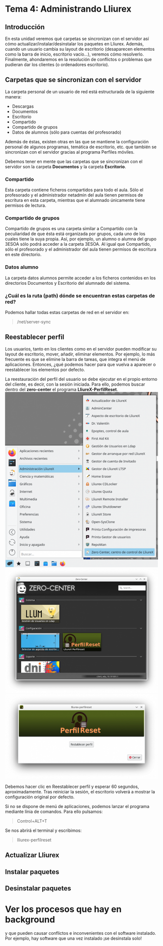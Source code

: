 # Tema 4: Administrando Lliurex
## Introducción
En esta unidad veremos qué carpetas se sincronizan con el servidor así cómo actualizar/instalar/desinstalar los paquetes en Lliurex. Además, cuando un usuario cambia su layout de escritorio (desaparecen elementos como la barra de inicio, escritorio vacío...), veremos cómo resolverlo. Finalmente, ahondaremos en la resolución de conflictos o problemas que pudieran dar los clientes (o ordenadores escritorio).

## Carpetas que se sincronizan  con el servidor
La carpeta personal de un usuario de red está estructurada de la siguiente manera:
* Descargas
* Documentos
* Escritorio
* Compartido
* Compartido de grupos
* Datos de alumnos (sólo para cuentas del profesorado) 

Además de éstas, existen otras en las que se mantiene la configuración personal de algunos programas, temática de escritorio, etc. que también se sincronizan con el servidor gracias al programa Perfiles móviles.

Debemos tener en mente que las carpetas que se sincronizan con el servidor son la carpeta **Documentos** y la carpeta **Escritorio**.
### Compartido
Esta carpeta contiene ficheros compartidos para todo el aula. Sólo el profesorado y el administrador netadmin del aula tienen permisos de escritura en esta carpeta, mientras que el alumnado únicamente tiene permisos de lectura. 

### Compartido de grupos
Compartido de grupos es una carpeta similar a Compartido con la peculiaridad de que ésta está organizada por grupos, cada uno de los cuales tiene la suya propia. Así, por ejemplo, un alumno o alumna del grupo 3ESOA sólo podrá acceder a la carpeta 3ESOA. Al igual que Compartido, sólo el profesorado y el administrador del aula tienen permisos de escritura en este directorio.

### Datos alumno
La carpeta datos alumnos permite acceder a los ficheros contenidos en los directorios Documentos y Escritorio del alumnado del sistema.

### ¿Cuál es la ruta (path) dónde se encuentran estas carpetas de red?
Podemos hallar todas estas carpetas de red en el servidor en:
> /net/server-sync

## Reestablecer perfil
Los usuarios, tanto en los clientes como en el servidor pueden modificar su layout de escritorio, mover, añadir, eliminar elementos. Por ejemplo, lo más frecuente es que se elimine la barra de tareas, que integra el menú de aplicaciones. Entonces, ¿qué podemos hacer para que vuelva a aparecer o reestablecer los elementos por defecto.

La reestauración del perfil del usuario se debe ejecutar en el propio entorno del cliente, es decir, con la sesión iniciada. Para ello, podemos buscar dentro del **zero-center** el programa **LliureX-PerfilReset**.
![Menú de aplicaciones > zero-center](img/tema4/01_LlxGuard_ES.png "Menú de aplicaciones > zero-center")
![PerfilReset](img/tema4/02_PerfilReset_ES.png "PerfilReset")
![PerfilReset](img/tema4/04_PerfilReset_ES.png "PerfilReset")

Debemos hacer clic en Reestablecer perfil y esperar 60 segundos, aproximadamente. Tras reiniciar la sesión, el escritorio volverá a mostrar la configuración original por defecto.

 Si no se dispone de menú de aplicaciones, podemos lanzar el programa mediante línia de comandos. Para ello pulsamos:
> Control+ALT+T

Se nos abrirá el terminal y escribimos:
> lliurex-perfilreset

## Actualizar Lliurex

## Instalar paquetes

## Desinstalar paquetes

# Ver los procesos que hay en background
y que pueden causar conflictos e inconvenientes con el software instalado. Por ejemplo, hay software que una vez instalado ¡se desinstala solo!